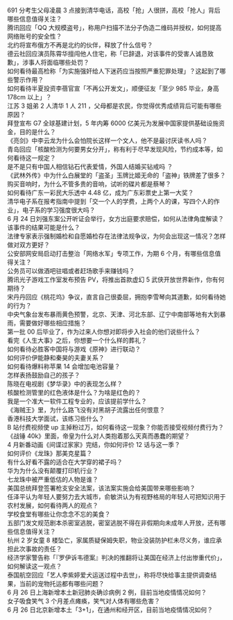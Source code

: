 691 分考生父母凌晨 3 点接到清华电话，高校「抢」人很拼，高校「抢人」背后哪些信息值得关注？  
腾讯回应「QQ 大规模盗号」，称用户扫描不法分子伪造二维码并授权，如何提高网络账号的安全性？  
北约将宣布俄方不再是北约的伙伴，释放了什么信号？  
德云社回应演员陈霄华擅闯他人住宅，称「已辞退，对该事件的受害人诚恳致歉」，涉事人将面临哪些处罚？  
如何看待最高检称「为实施强奸给人下迷药应当按照严重犯罪处理」？这起到了哪些警示作用？  
如何看待半夏投资李蓓官宣「不再公开发文」，顺便征友「至少 985 毕业，身高 178cm 以上」？  
江苏 3 姐弟 2 人清华 1 人 211 ，父母都是农民，你觉得优秀成绩背后可能有哪些原因？  
拜登宣布 G7 全球基建计划，5 年内筹 6000 亿美元为发展中国家提供基础设施资金，目的是什么？  
《亮剑》中李云龙为什么会怕院长这样一个文人，他不是最讨厌读书人吗？  
青岛回应「核酸检测为何要男女分开」，称有利于尽早发现风险，节约成本等，如何看待这一规定？  
是不是只有中国人相信钻石代表爱情，外国人结婚买钻戒吗 ？  
《武林外传》中为什么白展堂的「盗圣」玉牌比姬无命的「盗神」铁牌差了很多？  
购买音响时，为什么不管多贵的音响，试听的碟片都是蔡琴？  
如何看待广东一彩民大乐透中 4.48 亿，成为广东彩票史上第一大奖？  
清华电子系在报考指南中提到「交一个人的学费，上两个人的课，写四个人的作业」，电子系的学习强度很大吗？  
6 月 24 日刘强东案公开听证会举行，女方出庭要求赔偿，如何从法律角度解读？该事件的结果可能是什么？  
法律专家表示强制婚检和自愿婚检存在法律法规争议，为何会出现这一情况？怎样做对双方更好？  
公安部网安局启动打击整治「网络水军」专项工作，为期 6 个月，有哪些信息值得关注？  
公务员可以做酒吧驻唱或者赶场歌手来赚钱吗？  
腾讯光子游戏工作室发布预告 PV，将推出首款虚幻 5 武侠开放世界新作，你有何期待？  
宋丹丹回应《桃花坞》争议，直言自己很委屈，拥抱李雪琴向其道歉，如何看待她的行为？  
中央气象台发布暴雨黄色预警，北京、天津、河北东部、辽宁中南部等地有大到暴雨，需要做好哪些相应措施？  
第一批 00 后毕业了，作为过来人你想对即将步入社会的他们说些什么？  
看完《人生大事》之后，你想要一个什么样的葬礼？  
如何看待必胜客中国将与游戏《原神》进行联动？  
如何评价伊能静和秦昊的夫妻关系？  
如何看待爆料称苹果 14 会增加电池容量？  
怎样表扬鼓励自己的孩子？  
陈晓在电视剧《梦华录》中的表现怎么样？  
核酸检测管里的红色液体是什么？为啥是红色的？  
我是一个准大一软件工程专业的，应该提前学什么？  
《海贼王》里，为什么路飞没有对黑胡子流露出任何恨意？  
香港科技大学面试，该练习些什么？  
B 站付费视频使 up 主掉粉过万，如何看待这一现象？你能否接受视频付费行为？  
《战锤 40k》里面，帝皇为什么对人类抱着那么天真而愚蠢的期望？  
4 月新番动画《间谍过家家》完结，你如何评价 12 话与这一季？  
如何评价《龙珠》那美克星篇？  
有什么好看不露的适合在大学穿的裙子吗？  
华为为什么没有颠覆打印机行业？  
七龙珠中被严重低估的人物是谁？  
美国总统拜登签署枪支安全法案，该法案实施会给美国带来哪些影响？  
任泽平认为年轻人要努力去大城市，俞敏洪认为有视野格局的年轻人可把知识用于农村发展，如何看待两人的观点？  
学校食堂有哪些让你念念不忘的美食？  
五部门发文规范剧本杀密室逃脱，密室逃脱不得在非假期向未成年人开放，还有哪些信息值得关注？  
杭州 2 岁女童 8 楼坠亡，家属质疑保姆失职，物业没装防护栏未尽义务，谁应承担此次事故的责任？  
经济学家警告称「『罗伊诉韦德案』判决的推翻将让美国在经济上付出惨重代价」，如何解读这一观点？  
泰国航空回应「艺人李紫婷爱犬运送过程中去世」，称将尽快给事主提供调查结果，当前的宠物托运都有哪些问题？  
6 月 26 日上海新增本土新冠肺炎确诊病例 2 例，目前当地疫情情况如何？  
女子吸食笑气 3 个月差点瘫痪，笑气对人体有哪些危害？  
6 月 26 日北京新增本土「3+1」，在通州和经开区，目前当地疫情情况如何？  
